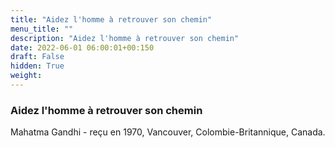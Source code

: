 ```yaml
---
title: "Aidez l'homme à retrouver son chemin"
menu_title: ""
description: "Aidez l'homme à retrouver son chemin"
date: 2022-06-01 06:00:01+00:150
draft: False
hidden: True
weight:
---
```

### Aidez l'homme à retrouver son chemin

Mahatma Gandhi - reçu en 1970, Vancouver, Colombie-Britannique, Canada.
